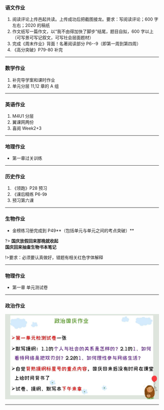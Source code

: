 ﻿### 语文作业

1. 阅读评论上传邑起共读。上传成功后把截图接龙。要求：写阅读评论；600 字左右；2020 的稿纸
2. 作文纸写一篇作文，以“我不由得加快了脚步”结尾，题目自拟，600 字以上（可写景可写记叙文，可写社会层面题材）
3. 完成《周末作业》背面！名著阅读部分 P6--9（即第一周到第四周）
4. 《高分突破》P79-80 补完

---

### 数学作业

1. 补完导学案和课时作业
2. 单元分层 11,12 章的 A 组

---

### 英语作业

1. M4U1 分层
2. 翼课网两份
3. 喜阅 Week2+3

---

### 地理作业

- 第一章过关训练

---

### 历史作业

1. 《领跑》P28 预习
2. 《课后精练 P6-9》
3. 预习第六课

---

### 生物作业

- 金榜练习册完成到 P49**（包括单元与单元之间的考点突破）**

?> **国庆放假回来那晚就收起**  
**国庆回来抽查生物书本笔记**

!>要求：必须要认真做好，错题有相关红色字体解释

---

### 物理作业

- 第一章 单元测试卷

---

### 政治作业

![hw](../hw_G8S1/_images/5p.jpg)

---
